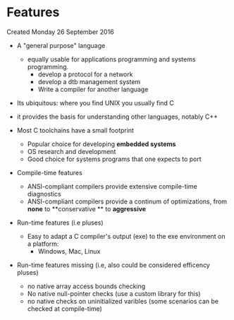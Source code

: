 # Features
Created Monday 26 September 2016


* A "general purpose" language
	* equally usable for applications programming and systems programming.
		* develop a protocol for a network
		* develop a dtb management system
		* Write a compiler for another language
* Its ubiquitous: where you find UNIX you usually find C
* it provides the basis for understanding other languages, notably C++



* Most C toolchains have a small footprint
	* Popular choice for developing **embedded systems**
	* OS research and development
	* Good choice for systems programs that one expects to port
* Compile-time features
	* ANSI-compliant compilers provide extensive compile-time diagnostics
	* ANSI-compliant compilers provide a continum of optimizations, from **none** to **conservative ** to **aggressive**
* Run-time features (i.e pluses)
	* Easy to adapt a C compiler's output (exe) to the exe environment on a platform:
		* Windows, Mac, Linux
* Run-time features missing (i.e, also could be considered efficency pluses)
	* no native array access bounds checking
	* No native null-pointer checks (use a custom library for this)
	* no native checks on uninitialized varibles (some scenarios can be checked at compile-time)


